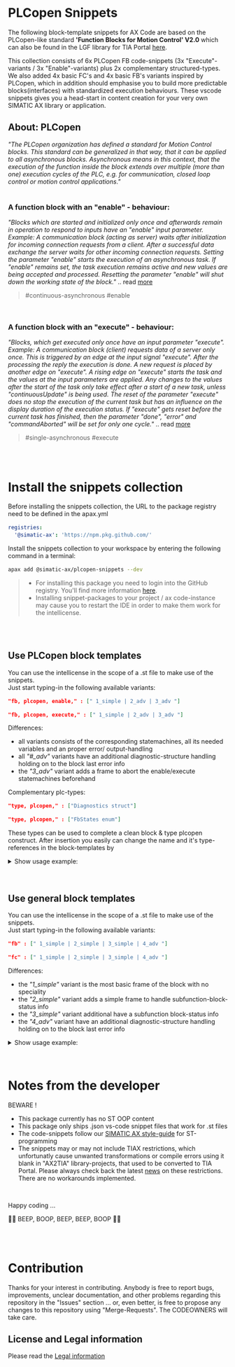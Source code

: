 # PLCopen Snippets 

The following block-template snippets for AX Code are based on the
PLCopen-like standard **'Function Blocks for Motion Control' V2.0** which can also be found in the LGF library for TIA Portal [here](https://support.industry.siemens.com/cs/ww/en/view/109479728).

This collection consists of 6x PLCopen FB code-snippets (3x "Execute"-variants / 3x "Enable"-variants) plus 2x complementary structured-types. We also added 4x basic FC's and 4x basic FB's variants inspired by PLCopen, which in addition should emphasise you to build more predictable blocks(interfaces) with standardized execution behaviours.
These vscode snippets gives you a head-start in content creation for your very own SIMATIC AX library or application.

## About: PLCopen ##
*"The PLCopen organization has defined a standard for Motion Control blocks. This standard can be generalized in that way, that it can be applied to all asynchronous blocks. Asynchronous means in this context, that the execution of the function inside the block extends over multiple (more than one) execution cycles of the PLC, e.g. for communication, closed loop control or motion control applications."*
<br/>
<br/>

### A function block with an **"enable"** - behaviour: ###
*"Blocks which are started and initialized only once and afterwards remain in operation to respond to inputs have an "enable" input parameter.
Example: A communication block (acting as server) waits after initialization for incoming connection requests from a client. After a successful data exchange the server waits for other incoming connection requests.
Setting the parameter "enable" starts the execution of an asynchronous task. If "enable" remains set, the task execution remains active and new values are being accepted and processed.
Resetting the parameter "enable" will shut down the working state of the block."* 
.. read [more](https://support.industry.siemens.com/cs/ww/en/view/109479728)
> #continuous-asynchronous #enable

<br/>


### A function block with an **"execute"** - behaviour:
*"Blocks, which get executed only once have an input parameter "execute".
Example: A communication block (client) requests data of a server only once. This is triggered by an edge at the input signal "execute". After the processing the reply the execution is done. A new request is placed by another edge on "execute". A rising edge on "execute" starts the task and the values at the input parameters are applied.
Any changes to the values after the start of the task only take effect after a start of a new task, unless "continuousUpdate" is being used.
The reset of the parameter "execute" does no stop the execution of the current task but has an influence on the display duration of the execution status. If "execute" gets reset before the current task has finished, then the parameter "done", "error" and "commandAborted" will be set for only one cycle."*
.. read [more](https://support.industry.siemens.com/cs/ww/en/view/109479728) <br/>
> #single-asynchronous #execute

<br/>
<br/>

# Install the snippets collection

Before installing the snippets collection, the URL to the package registry need to be defined in the apax.yml

```yml
registries:
  '@simatic-ax': 'https://npm.pkg.github.com/'
```

Install the snippets collection to your workspace by entering the following command in a terminal:

```bash
apax add @simatic-ax/plcopen-snippets --dev
```

> - For installing this package you need to login into the GitHub registry. You'll find more information [here](https://github.com/simatic-ax/.sharedstuff/blob/main/doc/personalaccesstoken.md). 
> - Installing snippet-packages to your project / ax code-instance may cause you to restart the IDE in order to make them work for the intellicense.

<br/>
<br/>

## Use PLCopen block templates
You can use the intellicense in the scope of a .st file to make use of the snippets. <br> 
Just start typing-in the following  available variants:

```json
"fb, plcopen, enable," : [" 1_simple | 2_adv | 3_adv "]
```

```json
"fb, plcopen, execute," : [" 1_simple | 2_adv | 3_adv "]
```

Differences: <br>

- all variants consists of the corresponding statemachines, all its needed variables and an proper error/ output-handling
- all *"#_adv"* variants have an additional diagnostic-structure handling holding on to the block last error info
- the *"3_adv"* variant adds a frame to abort the enable/execute statemachines beforehand
  
Complementary plc-types: <br>

```json
"type, plcopen," : ["Diagnostics struct"]
```

```json
"type, plcopen," : ["FbStates enum"]
```
These types can be used to complete a clean block & type plcopen construct. After insertion you easily can change the name and it's type-references in the block-templates by

<details close>
<summary>Show usage example:</summary>

![io](doc/img/plcopen_snippets.gif)

</details>

<br/>
<br/>

## Use general block templates
You can use the intellicense in the scope of a .st file to make use of the snippets. <br> 
Just start typing-in the following  available variants:

```json
"fb" : [" 1_simple | 2_simple | 3_simple | 4_adv "]
```

```json
"fc" : [" 1_simple | 2_simple | 3_simple | 4_adv "]
```

Differences: <br>

- the *"1_simple"* variant is the most basic frame of the block with no speciality
- the *"2_simple"* variant adds a simple frame to handle subfunction-block-status info
- the *"3_simple"* variant additional have a subfunction block-status info
- the *"4_adv"* variant have an additional diagnostic-structure handling holding on to the block last error info

<details close>
<summary>Show usage example:</summary>

![io](doc/img/generalblocks_snippets.gif)

</details>
<br/>
<br/>

# Notes from the developer

BEWARE ! 
- This package currently has no ST OOP content
- This package only ships .json vs-code snippet files that work for .st files
- The code-snippets follow our [SIMATIC AX style-guide](https://console.simatic-ax.siemens.io/docs/st-styleguide) for ST-programming
- The snippets may or may not include TIAX restrictions, which unfortunatly cause unwanted transformations or compile errors using it blank in "AX2TIA" library-projects, that used to be converted to TIA Portal. Please always check back the latest [news](https://console.simatic-ax.siemens.io/docs/ax2tia/restrictions) on these restrictions. There are no workarounds implemented.
<br>

Happy coding ... 

🐱‍💻 BEEP, BOOP, BEEP, BEEP, BOOP 🐱‍🏍

<br/>
<br/>

# Contribution

Thanks for your interest in contributing. Anybody is free to report bugs, improvements, unclear documentation, and other problems regarding this repository in the "Issues" section ... or, even better, is free to propose any changes to this repository using "Merge-Requests". The CODEOWNERS will take care.

## License and Legal information

Please read the [Legal information](LICENSE.md)
